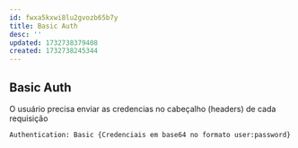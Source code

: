 ```yaml
---
id: fwxa5kxwi8lu2gvozb65b7y
title: Basic Auth
desc: ''
updated: 1732738379408
created: 1732738245344
---
```


## Basic Auth

O usuário precisa enviar as credencias no cabeçalho (headers) de cada requisição

```sh
Authentication: Basic {Credenciais em base64 no formato user:password}
```
